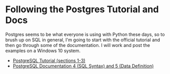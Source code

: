 # Following the Postgres Tutorial and Docs
Postgres seems to be what everyone is using with Python these days, so to brush up on SQL in general, I'm going to start with the official tutorial and then go through some of the documentation. I will work and post the examples on a Windows 10 system.

* [PostgreSQL Tutorial (sections 1-3)](postgres1-3.md)
* [PostgreSQL Documentation 4 (SQL Syntax) and 5 (Data Definition)](postgres4-5.md)

